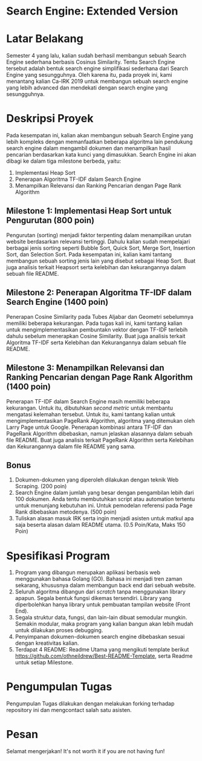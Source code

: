 # Search Engine: Extended Version

# Latar Belakang
Semester 4 yang lalu, kalian sudah berhasil membangun sebuah Search Engine sederhana berbasis Cosinus Similarity. Tentu Search Engine tersebut adalah bentuk search engine simplifikasi sederhana dari Search Engine yang sesungguhnya. Oleh karena itu, pada proyek ini, kami menantang kalian Ca-IRK 2019 untuk membangun sebuah search engine yang lebih advanced dan mendekati dengan search engine yang sesungguhnya.

# Deskripsi Proyek
Pada kesempatan ini, kalian akan membangun sebuah Search Engine yang lebih kompleks dengan memanfaatkan beberapa algoritma lain pendukung search engine dalam mengambil dokumen dan menampilkan hasil pencarian berdasarkan kata kunci yang dimasukkan. Search Engine ini akan dibagi ke dalam tiga milestone berbeda, yaitu:
1. Implementasi Heap Sort
2. Penerapan Algoritma TF-IDF dalam Search Engine
3. Menampilkan Relevansi dan Ranking Pencarian dengan Page Rank Algorithm

## Milestone 1: Implementasi Heap Sort untuk Pengurutan (800 poin)
Pengurutan (sorting) menjadi faktor terpenting dalam menampilkan urutan website berdasarkan relevansi tertinggi. Dahulu kalian sudah mempelajari berbagai jenis sorting seperti Bubble Sort, Quick Sort, Merge Sort, Insertion Sort, dan Selection Sort. Pada kesempatan ini, kalian kami tantang membangun sebuah sorting jenis lain yang disebut sebagai Heap Sort. Buat juga analisis terkait Heapsort serta kelebihan dan kekurangannya dalam sebuah file README.

## Milestone 2: Penerapan Algoritma TF-IDF dalam Search Engine (1400 poin)
Penerapan Cosine Similarity pada Tubes Aljabar dan Geometri sebelumnya memiliki beberapa kekurangan. Pada tugas kali ini, kami tantang kalian untuk mengimplementasikan pembuntakn vektor dengan TF-IDF terlebih dahulu sebelum menerapkan Cosine Similarity. Buat juga analisis terkait Algoritma TF-IDF serta Kelebihan dan Kekurangannya dalam sebuah file README.

## Milestone 3: Menampilkan Relevansi dan Ranking Pencarian dengan Page Rank Algorithm (1400 poin)
Penerapan TF-IDF dalam Search Engine masih memiliki beberapa kekurangan. Untuk itu, dibutuhkan _second metric_ untuk membantu mengatasi kelemahan tersebut. Untuk itu, kami tantang kalian untuk mengimplementasikan PageRank Algorithm, algoritma yang ditemukan oleh Larry Page untuk Google. Penerapan kombinasi antara TF-IDF dan PageRank Algorithm dibebaskan, namun jelaskan alasannya dalam sebuah file README. Buat juga analisis terkait PageRank Algorithm serta Kelebihan dan Kekurangannya dalam file README yang sama.

## Bonus
1. Dokumen-dokumen yang diperoleh dilakukan dengan teknik Web Scraping. (200 poin)
2. Search Engine dalam jumlah yang besar dengan pengambilan lebih dari 100 dokumen. Anda tentu membutuhkan script atau automation tertentu untuk menunjang kebutuhan ini. Untuk pemodelan referensi pada Page Rank dibebaskan metodenya. (500 poin)
3. Tuliskan alasan masuk IRK serta ingin menjadi asisten untuk matkul apa saja beserta alasan dalam README utama. (0.5 Poin/Kata, Maks 150 Poin)

# Spesifikasi Program
1. Program yang dibangun merupakan aplikasi berbasis web menggunakan bahasa Golang (GO). Bahasa ini menjadi tren zaman sekarang, khususnya dalam membangun back end dari sebuah website.
2. Seluruh algoritma dibangun dari *scratch* tanpa menggunakan library apapun. Segala bentuk fungsi dikemas tersendiri. Library yang diperbolehkan hanya library untuk pembuatan tampilan website (Front End).
3. Segala struktur data, fungsi, dan lain-lain dibuat semodular mungkin. Semakin modular, maka program yang kalian bangun akan lebih mudah untuk dilakukan proses debugging.
4. Penyimpanan dokumen-dokumen search engine dibebaskan sesuai dengan kreativitas kalian. 
5. Terdapat 4 README: Readme Utama yang mengikuti template berikut https://github.com/othneildrew/Best-README-Template, serta Readme untuk setiap Milestone.

# Pengumpulan Tugas
Pengumpulan Tugas dilakukan dengan melakukan forking terhadap repository ini dan mengcontact salah satu asisten.

# Pesan
Selamat mengerjakan! It's not worth it if you are not having fun!
